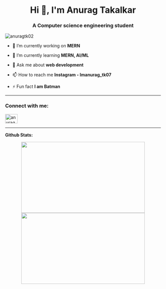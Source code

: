 <h1 align="center">Hi 👋, I'm Anurag Takalkar</h1>
<h3 align="center">A Computer science engineering student</h3>

<p align="left"> <img src="https://komarev.com/ghpvc/?username=anuragtk02&label=Profile%20views&color=0e75b6&style=flat" alt="anuragtk02" /> </p>

- 🔭 I’m currently working on **MERN**

- 🌱 I’m currently learning **MERN, AI/ML**

- 💬 Ask me about **web development**

- 📫 How to reach me **Instagram - Imanurag_tk07**

- ⚡ Fun fact **I am Batman**
---
<h3 align="left">Connect with me:</h3>
<p align="left">
<a href="https://linkedin.com/in/anurag-takalkar" target="blank"><img align="center" src="https://raw.githubusercontent.com/rahuldkjain/github-profile-readme-generator/master/src/images/icons/Social/linked-in-alt.svg" alt="anurag-takalkar" height="30" width="40" /></a>

</p>

 ---
**Github Stats:**

<p align="center">
  <img src="https://github-readme-stats.vercel.app/api?username=anuragtk02&count_private=true&show_icons=true&theme=dracula&line_height=33" width="400" height="230">
  <img src="https://github-readme-stats.vercel.app/api/top-langs/?username=anuragtk02&count_private=true&hide=html,scss,ejs&theme=dracula&line_height=33" width="400" height="230">
</p>




